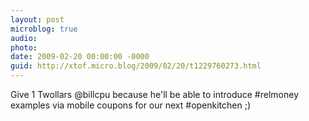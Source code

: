 ```yaml
---
layout: post
microblog: true
audio: 
photo: 
date: 2009-02-20 00:00:00 -0000
guid: http://xtof.micro.blog/2009/02/20/t1229760273.html
---
```

Give 1 Twollars @billcpu because he'll be able to introduce #relmoney examples via mobile coupons for our next #openkitchen ;)
